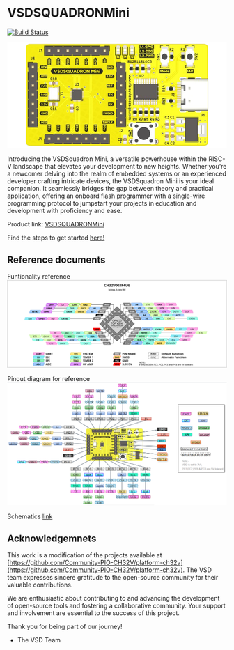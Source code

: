 # VSDSQUADRONMini
[![Build Status](https://github.com/vsdip/vsdsquadron_pio/actions/workflows/main.yml/badge.svg)](https://github.com/vsdip/vsdsquadron_pio/actions)

![VSDSQUADRONMini](images/SquadronMini_2A.png)

Introducing the VSDSquadron Mini, a versatile powerhouse within the RISC-V landscape that elevates your development to new heights. Whether you’re a newcomer delving into the realm of embedded systems or an experienced developer crafting intricate devices, the VSDSquadron Mini is your ideal companion. It seamlessly bridges the gap between theory and practical application, offering an onboard flash programmer with a single-wire programming protocol to jumpstart your projects in education and development with proficiency and ease.

Product link: [VSDSQUADRONMini](https://www.vlsisystemdesign.com/vsdsquadronmini/)

Find the steps to get started [here!](https://github.com/vsdip/vsdsquadron_pio/blob/main/install.md)

## Reference documents

Funtionality reference
![images/ch32v003f4u6.svg](images/ch32v003f4u6.svg)

Pinout diagram for reference 
![VSDSQUADRON Mini Pin out.png](https://github.com/ARX-0/vsdsquadron_pio/blob/main/images/vsd%20pinout%20image%20.png)

Schematics [link](docs/VSDSquadronMini_2A_Schematic.pdf)

## Acknowledgemnets

This work is a modification of the projects available at [https://github.com/Community-PIO-CH32V/platform-ch32v](https://github.com/Community-PIO-CH32V/platform-ch32v). The VSD team expresses sincere gratitude to the open-source community for their valuable contributions.

We are enthusiastic about contributing to and advancing the development of open-source tools and fostering a collaborative community. Your support and involvement are essential to the success of this project.

Thank you for being part of our journey!

- The VSD Team
